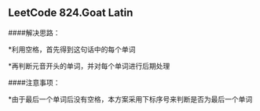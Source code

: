 ## LeetCode 824.Goat Latin

####解决思路：
    
*利用空格，首先得到这句话中的每个单词
	
*再判断元音开头的单词，并对每个单词进行后期处理
	
####注意事项：

*由于最后一个单词后没有空格，本方案采用下标序号来判断是否为最后一个单词
